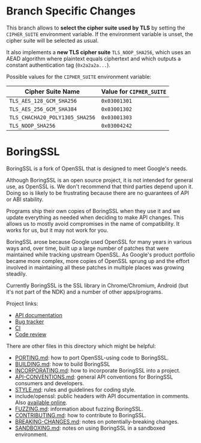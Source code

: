 # Branch Specific Changes

This branch allows to **select the cipher suite used by TLS** by setting the `CIPHER_SUITE` environment variable.
If the environment variable is unset, the cipher suite will be selected as usual.

It also implements a **new TLS cipher suite** `TLS_NOOP_SHA256`, which uses an AEAD algorithm where plaintext equals ciphertext and which outputs a constant authentication tag (`0x2a2a2a...`).

Possible values for the `CIPHER_SUITE` environment variable:

| Cipher Suite Name              | Value for `CIPHER_SUITE` |
|--------------------------------|--------------------------|
| `TLS_AES_128_GCM_SHA256`       | `0x03001301`             |
| `TLS_AES_256_GCM_SHA384`       | `0x03001302`             |
| `TLS_CHACHA20_POLY1305_SHA256` | `0x03001303`             |
| `TLS_NOOP_SHA256`              | `0x03004242`             |

# BoringSSL

BoringSSL is a fork of OpenSSL that is designed to meet Google's needs.

Although BoringSSL is an open source project, it is not intended for general
use, as OpenSSL is. We don't recommend that third parties depend upon it. Doing
so is likely to be frustrating because there are no guarantees of API or ABI
stability.

Programs ship their own copies of BoringSSL when they use it and we update
everything as needed when deciding to make API changes. This allows us to
mostly avoid compromises in the name of compatibility. It works for us, but it
may not work for you.

BoringSSL arose because Google used OpenSSL for many years in various ways and,
over time, built up a large number of patches that were maintained while
tracking upstream OpenSSL. As Google's product portfolio became more complex,
more copies of OpenSSL sprung up and the effort involved in maintaining all
these patches in multiple places was growing steadily.

Currently BoringSSL is the SSL library in Chrome/Chromium, Android (but it's
not part of the NDK) and a number of other apps/programs.

Project links:

  * [API documentation](https://commondatastorage.googleapis.com/chromium-boringssl-docs/headers.html)
  * [Bug tracker](https://bugs.chromium.org/p/boringssl/issues/list)
  * [CI](https://ci.chromium.org/p/boringssl/g/main/console)
  * [Code review](https://boringssl-review.googlesource.com)

There are other files in this directory which might be helpful:

  * [PORTING.md](./PORTING.md): how to port OpenSSL-using code to BoringSSL.
  * [BUILDING.md](./BUILDING.md): how to build BoringSSL
  * [INCORPORATING.md](./INCORPORATING.md): how to incorporate BoringSSL into a project.
  * [API-CONVENTIONS.md](./API-CONVENTIONS.md): general API conventions for BoringSSL consumers and developers.
  * [STYLE.md](./STYLE.md): rules and guidelines for coding style.
  * include/openssl: public headers with API documentation in comments. Also [available online](https://commondatastorage.googleapis.com/chromium-boringssl-docs/headers.html).
  * [FUZZING.md](./FUZZING.md): information about fuzzing BoringSSL.
  * [CONTRIBUTING.md](./CONTRIBUTING.md): how to contribute to BoringSSL.
  * [BREAKING-CHANGES.md](./BREAKING-CHANGES.md): notes on potentially-breaking changes.
  * [SANDBOXING.md](./SANDBOXING.md): notes on using BoringSSL in a sandboxed environment.

